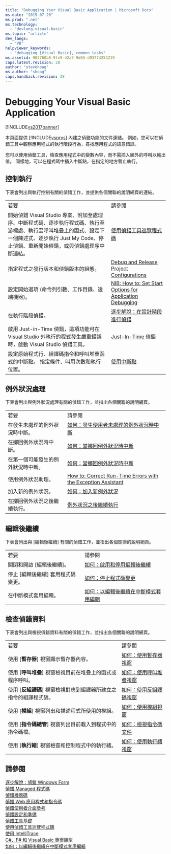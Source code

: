 ```yaml
---
title: "Debugging Your Visual Basic Application | Microsoft Docs"
ms.date: "2015-07-20"
ms.prod: ".net"
ms.technology: 
  - "devlang-visual-basic"
ms.topic: "article"
dev_langs: 
  - "VB"
helpviewer_keywords: 
  - "debugging [Visual Basic], common tasks"
ms.assetid: 904760b8-9fe9-42a7-9d65-d93774253219
caps.latest.revision: 28
author: "stevehoag"
ms.author: "shoag"
caps.handback.revision: 28
---
```

# Debugging Your Visual Basic Application
[!INCLUDE[vs2017banner](../../visual-basic/includes/vs2017banner.md)]

本頁面提供 [!INCLUDE[vsprvs](../../csharp/includes/vsprvs-md.md)] 內建之偵錯功能的文件連結。  例如，您可以在偵錯工具中觀察應用程式的執行階段行為，尋找應用程式的語意錯誤。  
  
 您可以使用偵錯工具，檢查應用程式中的變數內容，而不需插入額外的呼叫以輸出值。  同樣地，可以在程式碼中插入中斷點，在指定的地方暫止執行。  
  
## 控制執行  
 下表會列出與執行控制有關的偵錯工作，並提供各個關聯的說明網頁的連結。  
  
|||  
|-|-|  
|若要|請參閱|  
|開始偵錯 Visual Studio 專案、附加至處理序、中斷程式碼、逐步執行程式碼、執行至游標處、執行至呼叫堆疊上的函式、設定下一個陳述式、逐步執行 Just My Code、停止偵錯、重新開始偵錯，或與偵錯處理序中斷連結。|[使用偵錯工具巡覽程式碼](/visual-studio/debugger/navigating-through-code-with-the-debugger)|  
|指定程式之發行版本和偵錯版本的組態。|[Debug and Release Project Configurations](http://msdn.microsoft.com/zh-tw/0440b300-0614-4511-901a-105b771b236e)|  
|設定開始選項 \(命令列引數、工作目錄、遠端機器\)。|[NIB: How to: Set Start Options for Application Debugging](http://msdn.microsoft.com/zh-tw/ce792058-7bac-4dd6-858b-466e872687b8)|  
|在執行階段偵錯。|[逐步解說：在設計階段進行偵錯](../Topic/Walkthrough:%20Debugging%20at%20Design%20Time.md)|  
|啟用 Just\-in\-Time 偵錯，這項功能可在 Visual Studio 外執行的程式發生嚴重錯誤時，啟動 Visual Studio 偵錯工具。|[Just\-In\-Time 偵錯](/visual-studio/debugger/just-in-time-debugging-in-visual-studio)|  
|設定原始程式行、組譯碼指令和呼叫堆疊函式的中斷點。  指定條件、叫用次數和執行位置。|[使用中斷點](/visual-studio/debugger/using-breakpoints)|  
  
## 例外狀況處理  
 下表會列出與例外狀況處理有關的偵錯工作，並指出各個關聯的說明網頁。  
  
|||  
|-|-|  
|若要|請參閱|  
|在發生未處理的例外狀況時中斷。|[如何：發生使用者未處理的例外狀況時中斷](../Topic/How%20to:%20Break%20on%20User-Unhandled%20Exceptions.md)|  
|在擲回例外狀況時中斷。|[如何：當擲回例外狀況時中斷](../Topic/How%20to:%20Break%20When%20an%20Exception%20is%20Thrown.md)|  
|在第一個可能發生的例外狀況時中斷。|[如何：當擲回例外狀況時中斷](../Topic/How%20to:%20Break%20When%20an%20Exception%20is%20Thrown.md)|  
|使用例外狀況助理。|[How to: Correct Run\-Time Errors with the Exception Assistant](../Topic/How%20to:%20Correct%20Run-Time%20Errors%20with%20the%20Exception%20Assistant.md)|  
|加入新的例外狀況。|[如何：加入新例外狀況](../Topic/How%20to:%20Add%20New%20Exceptions.md)|  
|在擲回例外狀況之後繼續執行。|[例外狀況之後繼續執行](/visual-studio/debugger/continuing-execution-after-an-exception)|  
  
## 編輯後繼續  
 下表會列出與 \[編輯後繼續\] 有關的偵錯工作，並指出各個關聯的說明網頁。  
  
|||  
|-|-|  
|若要|請參閱|  
|關閉和開啟 \[編輯後繼續\]。|[如何：啟用和停用編輯後繼續](../Topic/How%20to:%20Enable%20and%20Disable%20Edit%20and%20Continue.md)|  
|停止 \[編輯後繼續\] 套用程式碼變更。|[如何：停止程式碼變更](../Topic/How%20to:%20Stop%20Code%20Changes.md)|  
|在中斷模式套用編輯。|[如何：以編輯後繼續在中斷模式套用編輯](../Topic/How%20to:%20Apply%20Edits%20in%20Break%20Mode%20with%20Edit%20and%20Continue.md)|  
  
## 檢查偵錯資料  
 下表會列出與檢視偵錯資料有關的偵錯工作，並指出各個關聯的說明網頁。  
  
|||  
|-|-|  
|若要|請參閱|  
|使用 \[**暫存器**\] 視窗顯示暫存器內容。|[如何：使用暫存器視窗](../Topic/How%20to:%20Use%20the%20Registers%20Window.md)|  
|使用 \[**呼叫堆疊**\] 視窗檢視目前在堆疊上的函式或程序呼叫。|[如何：使用呼叫堆疊視窗](../Topic/How%20to:%20Use%20the%20Call%20Stack%20Window.md)|  
|使用 \[**反組譯碼**\] 視窗檢視對應到編譯器所建立之指令的組譯程式碼。|[如何：使用反組譯碼視窗](../Topic/How%20to:%20Use%20the%20Disassembly%20Window.md)|  
|使用 \[**模組**\] 視窗列出和描述程式所使用的模組。|[如何：使用模組視窗](../Topic/How%20to:%20Use%20the%20Modules%20Window.md)|  
|使用 \[**指令碼總管**\] 視窗列出目前載入到程式中的指令碼檔。|[如何：檢視指令碼文件](../Topic/How%20to:%20View%20Script%20Documents.md)|  
|使用 \[**執行緒**\] 視窗檢查和控制程式中的執行緒。|[如何：使用執行緒視窗](../Topic/How%20to:%20Use%20the%20Threads%20Window.md)|  
  
## 請參閱  
 [逐步解說：偵錯 Windows Form](../Topic/Walkthrough:%20Debugging%20a%20Windows%20Form.md)   
 [偵錯 Managed 程式碼](/visual-studio/debugger/debugging-managed-code)   
 [偵錯機器碼](/visual-studio/debugger/debugging-native-code)   
 [偵錯 Web 應用程式和指令碼](/visual-studio/debugger/debugging-web-applications-and-script)   
 [偵錯使用者介面參考](/visual-studio/debugger/debugging-user-interface-reference)   
 [偵錯設定和準備](/visual-studio/debugger/debugger-settings-and-preparation)   
 [偵錯工具基礎](/visual-studio/debugger/debugger-basics)   
 [使用偵錯工具巡覽程式碼](/visual-studio/debugger/navigating-through-code-with-the-debugger)   
 [使用 IntelliTrace](/visual-studio/debugger/intellitrace)   
 [C\#、F\# 和 Visual Basic 專案類型](../Topic/Debugging%20Preparation:%20C%23,%20F%23,%20and%20Visual%20Basic%20Project%20Types.md)   
 [如何：以編輯後繼續在中斷模式套用編輯](../Topic/How%20to:%20Apply%20Edits%20in%20Break%20Mode%20with%20Edit%20and%20Continue.md)